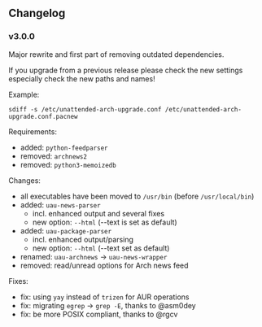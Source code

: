 ## Changelog

### v3.0.0

Major rewrite and first part of removing outdated dependencies.

If you upgrade from a previous release please check the new settings especially check the new paths and names!

Example:

```
sdiff -s /etc/unattended-arch-upgrade.conf /etc/unattended-arch-upgrade.conf.pacnew
```

Requirements:

- added: `python-feedparser`
- removed: `archnews2`
- removed: `python3-memoizedb`

Changes:

- all executables have been moved to `/usr/bin` (before `/usr/local/bin`)
- added: `uau-news-parser`
    - incl. enhanced output and several fixes
    - new option: `--html` (--text is set as default)
- added: `uau-package-parser`
    - incl. enhanced output/parsing
    - new option: `--html` (--text set as default)
- renamed: `uau-archnews` -> `uau-news-wrapper`
- removed: read/unread options for Arch news feed

Fixes:

- fix: using `yay` instead of `trizen` for AUR operations
- fix: migrating `egrep` -> `grep -E`, thanks to @asm0dey
- fix: be more POSIX compliant, thanks to @rgcv

